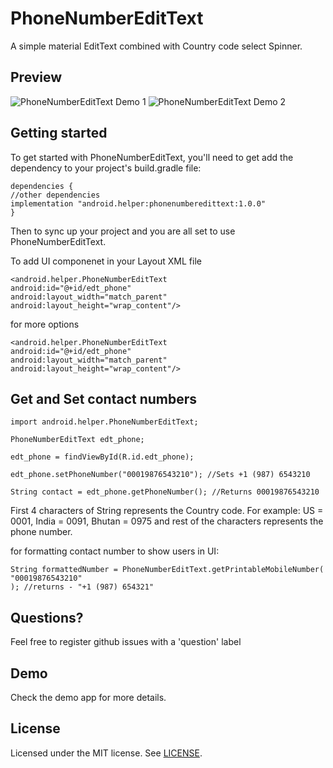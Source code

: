 PhoneNumberEditText
===========

A simple material EditText combined with Country code select Spinner.

Preview
---------------
![PhoneNumberEditText Demo 1](https://i.imgur.com/q2kBgR3.gif) ![PhoneNumberEditText Demo 2](https://i.imgur.com/w24JbR5.gif)

Getting started
---------------

To get started with PhoneNumberEditText, you'll need to get
add the dependency to your project's build.gradle file:

```
dependencies {
//other dependencies
implementation "android.helper:phonenumberedittext:1.0.0"
}
```
Then to sync up your project and you are all set to use PhoneNumberEditText.

To add UI componenet in your Layout XML file
```
<android.helper.PhoneNumberEditText
android:id="@+id/edt_phone"
android:layout_width="match_parent"
android:layout_height="wrap_content"/>
```

for more options
```
<android.helper.PhoneNumberEditText
android:id="@+id/edt_phone"
android:layout_width="match_parent"
android:layout_height="wrap_content"/>
```
Get and Set contact numbers
--------

```
import android.helper.PhoneNumberEditText;

PhoneNumberEditText edt_phone;

edt_phone = findViewById(R.id.edt_phone);

edt_phone.setPhoneNumber("00019876543210"); //Sets +1 (987) 6543210

String contact = edt_phone.getPhoneNumber(); //Returns 00019876543210
```
First 4 characters of String represents the Country code.
For example: US = 0001, India = 0091, Bhutan = 0975
and rest of the characters represents the phone number.

for formatting contact number to show users in UI:
```
String formattedNumber = PhoneNumberEditText.getPrintableMobileNumber(
"00019876543210"
); //returns - "+1 (987) 654321"
```

Questions?
--------
Feel free to register github issues with a 'question' label

Demo
--------
Check the demo app for more details.

License
--------
Licensed under the MIT license. See [LICENSE](LICENSE.md).